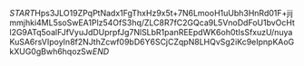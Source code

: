 $START$Hps3JLO19ZPqPtNadx1FgThxHz9x5t+7N6LmooH1uUbh3HnRd01F+jijmmjhki4ML5soSwEA1Plz54OfS3hq/ZLC8R7fC2GQca9L5VnoDdFoU1bvOcHtl2G9ATq5oalFJfVyuJdDUprpfJg7NlSLbR1panREEpdWK6oh0tIsSfxuzU/nuyaKuSA6rsVIpoyIn8f2NJthZcwf09bD6Y6SCjCZqpN8LHQvSg2iKc9eIpnpKAoGkXUG0gBwh6hqozSw$END$